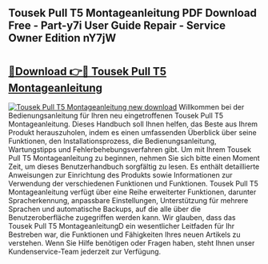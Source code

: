 ## Tousek Pull T5 Montageanleitung PDF Download Free - Part-y7i User Guide Repair - Service Owner Edition nY7jW

# <h2><a href="http://df7cc1l.blite.top/?on=Tousek+Pull+T5+Montageanleitung">🔗Download 👉🔴 Tousek Pull T5 Montageanleitung</a></h2>

[![Tousek Pull T5 Montageanleitung new download](https://i.imgur.com/lujVjoI.png)](http://df7cc1l.blite.top/?on=Tousek+Pull+T5+Montageanleitung)
Willkommen bei der Bedienungsanleitung für Ihren neu eingetroffenen Tousek Pull T5 Montageanleitung. Dieses Handbuch soll Ihnen helfen, das Beste aus Ihrem Produkt herauszuholen, indem es einen umfassenden Überblick über seine Funktionen, den Installationsprozess, die Bedienungsanleitung, Wartungstipps und Fehlerbehebungsverfahren gibt. Um mit Ihrem Tousek Pull T5 Montageanleitung zu beginnen, nehmen Sie sich bitte einen Moment Zeit, um dieses Benutzerhandbuch sorgfältig zu lesen. Es enthält detaillierte Anweisungen zur Einrichtung des Produkts sowie Informationen zur Verwendung der verschiedenen Funktionen und Funktionen. Tousek Pull T5 Montageanleitung verfügt über eine Reihe erweiterter Funktionen, darunter Spracherkennung, anpassbare Einstellungen, Unterstützung für mehrere Sprachen und automatische Backups, auf die alle über die Benutzeroberfläche zugegriffen werden kann. Wir glauben, dass das Tousek Pull T5 MontageanleitungD ein wesentlicher Leitfaden für Ihr Bestreben war, die Funktionen und Fähigkeiten Ihres neuen Artikels zu verstehen. Wenn Sie Hilfe benötigen oder Fragen haben, steht Ihnen unser Kundenservice-Team jederzeit zur Verfügung.
